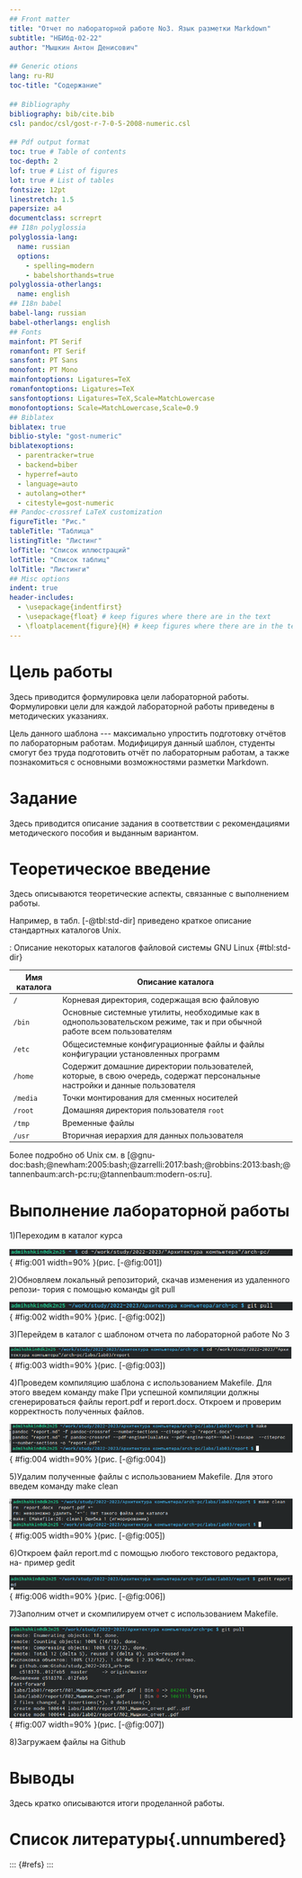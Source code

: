 ```yaml
---
## Front matter
title: "Отчет по лабораторной работе No3. Язык разметки Markdown"
subtitle: "НБИбд-02-22"
author: "Мышкин Антон Денисович"

## Generic otions
lang: ru-RU
toc-title: "Содержание"

## Bibliography
bibliography: bib/cite.bib
csl: pandoc/csl/gost-r-7-0-5-2008-numeric.csl

## Pdf output format
toc: true # Table of contents
toc-depth: 2
lof: true # List of figures
lot: true # List of tables
fontsize: 12pt
linestretch: 1.5
papersize: a4
documentclass: scrreprt
## I18n polyglossia
polyglossia-lang:
  name: russian
  options:
	- spelling=modern
	- babelshorthands=true
polyglossia-otherlangs:
  name: english
## I18n babel
babel-lang: russian
babel-otherlangs: english
## Fonts
mainfont: PT Serif
romanfont: PT Serif
sansfont: PT Sans
monofont: PT Mono
mainfontoptions: Ligatures=TeX
romanfontoptions: Ligatures=TeX
sansfontoptions: Ligatures=TeX,Scale=MatchLowercase
monofontoptions: Scale=MatchLowercase,Scale=0.9
## Biblatex
biblatex: true
biblio-style: "gost-numeric"
biblatexoptions:
  - parentracker=true
  - backend=biber
  - hyperref=auto
  - language=auto
  - autolang=other*
  - citestyle=gost-numeric
## Pandoc-crossref LaTeX customization
figureTitle: "Рис."
tableTitle: "Таблица"
listingTitle: "Листинг"
lofTitle: "Список иллюстраций"
lotTitle: "Список таблиц"
lolTitle: "Листинги"
## Misc options
indent: true
header-includes:
  - \usepackage{indentfirst}
  - \usepackage{float} # keep figures where there are in the text
  - \floatplacement{figure}{H} # keep figures where there are in the text
---
```


# Цель работы

Здесь приводится формулировка цели лабораторной работы. Формулировки
цели для каждой лабораторной работы приведены в методических
указаниях.

Цель данного шаблона --- максимально упростить подготовку отчётов по
лабораторным работам.  Модифицируя данный шаблон, студенты смогут без
труда подготовить отчёт по лабораторным работам, а также познакомиться
с основными возможностями разметки Markdown.

# Задание

Здесь приводится описание задания в соответствии с рекомендациями
методического пособия и выданным вариантом.

# Теоретическое введение

Здесь описываются теоретические аспекты, связанные с выполнением работы.

Например, в табл. [-@tbl:std-dir] приведено краткое описание стандартных каталогов Unix.

: Описание некоторых каталогов файловой системы GNU Linux {#tbl:std-dir}

| Имя каталога | Описание каталога                                                                                                          |
|--------------|----------------------------------------------------------------------------------------------------------------------------|
| `/`          | Корневая директория, содержащая всю файловую                                                                               |
| `/bin `      | Основные системные утилиты, необходимые как в однопользовательском режиме, так и при обычной работе всем пользователям     |
| `/etc`       | Общесистемные конфигурационные файлы и файлы конфигурации установленных программ                                           |
| `/home`      | Содержит домашние директории пользователей, которые, в свою очередь, содержат персональные настройки и данные пользователя |
| `/media`     | Точки монтирования для сменных носителей                                                                                   |
| `/root`      | Домашняя директория пользователя  `root`                                                                                   |
| `/tmp`       | Временные файлы                                                                                                            |
| `/usr`       | Вторичная иерархия для данных пользователя                                                                                 |

Более подробно об Unix см. в [@gnu-doc:bash;@newham:2005:bash;@zarrelli:2017:bash;@robbins:2013:bash;@tannenbaum:arch-pc:ru;@tannenbaum:modern-os:ru].

# Выполнение лабораторной работы



1)Переходим в каталог курса

![Название рисунка](image/1.png){ #fig:001 width=90% }(рис. [-@fig:001])


2)Обновляем локальный репозиторий, скачав изменения из удаленного репози-
тория с помощью команды git pull

![Название рисунка](image/2.png){ #fig:002 width=90% }(рис. [-@fig:002])


3)Перейдем в каталог с шаблоном отчета по лабораторной работе No 3

![Название рисунка](image/3.png){ #fig:003 width=90% }(рис. [-@fig:003])


4)Проведем компиляцию шаблона с использованием Makefile. Для этого
введем команду make
При успешной компиляции должны сгенерироваться файлы report.pdf и
report.docx. Откроем и проверим корректность полученных файлов.

![Название рисунка](image/4.png){ #fig:004 width=90% }(рис. [-@fig:004])


5)Удалим полученные файлы с использованием Makefile. Для этого введем
команду make clean

![Название рисунка](image/5.png){ #fig:005 width=90% }(рис. [-@fig:005])


6)Откроем файл report.md c помощью любого текстового редактора, на-
пример gedit

![Название рисунка](image/6.png){ #fig:006 width=90% }(рис. [-@fig:006])


7)Заполним отчет и скомпилируем отчет с использованием Makefile. 

![Название рисунка](image/7.png){ #fig:007 width=90% }(рис. [-@fig:007])


8)Загружаем файлы на Github

# Выводы

Здесь кратко описываются итоги проделанной работы.

# Список литературы{.unnumbered}

::: {#refs}
:::
